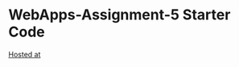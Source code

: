 # WebApps-Assignment-5 Starter Code
[Hosted at](https://44-563-web-apps-f22.github.io/44563-webapps-assignment-5-adithya264/insect.html)
